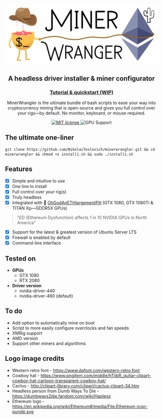 ![logo](/resources/minerwrangler.png)

<h2 align="center">
  A headless driver installer & miner configurator
</h2>

<h3 align="center">
  <a href="https://cryptoclarified.netlify.app/docs/minerwrangler/">Tutorial & quickstart (WIP)</a>
</h3>

<p align="center">
  MinerWrangler is the ultimate bundle of bash scripts to ease your way into cryptocurrency mining that is open-source and gives you full control over your rigs—by default. No monitor, keyboard, or mouse required.
</p>

<p align="center">
  <a href="https://github.com/NikolaiTeslovich/minerwrangler/blob/main/LICENSE">
    <img alt="MIT license" src="https://img.shields.io/github/license/NikolaiTeslovich/minerwrangler">
  </a>
  <img alt="GPU Support" src="https://img.shields.io/badge/GPU-NVIDIA-green">
</p>



## The ultimate one-liner

```
git clone https://github.com/NikolaiTeslovich/minerwrangler.git && cd minerwrangler && chmod +x install1.sh && sudo ./install1.sh
```

## Features

- [x] Simple and intuitive to use
- [x] One line to install
- [x] Full control over your rig(s)
- [x] Truly headless
- [x] Integrated with 💊 [OhGodAnETHlargementPill](https://github.com/admin-ipfs/OhGodAnETHlargementPill) (GTX 1080, GTX 1080Ti & TITAN Xp—GDDR5X GPUs)
> "ED (Ethereum Dysfunction) affects 1 in 10 NVIDIA GPUs in North America"

- [x] Support for the latest & greatest version of Ubuntu Server LTS
- [x] Firewall is enabled by default
- [x] Command-line interface

## Tested on

* **GPUs**
  * GTX 1080
  * RTX 2080
* **Driver version**
  * nvidia-driver-440
  * nvidia-driver-460 (default)

## To do

* Add option to automatically mine on boot
* Script to more easily configure overclocks and fan speeds
* XMRig support
* AMD version
* Support other miners and algorithms

## Logo image credits

* Western retro font - https://www.dafont.com/western-retro.font
* Cowboy hat - https://www.pngitem.com/middle/hTiibR_guitar-clipart-cowboy-hat-cartoon-transparent-cowboy-hat/
* Cactus - http://clipart-library.com/clipart/cactus-clipart-34.htm
* Headless person from Dumb Ways To Die - https://dumbways2die.fandom.com/wiki/Hapless
* Ethereum logo - https://en.wikipedia.org/wiki/Ethereum#/media/File:Ethereum-icon-purple.svg
